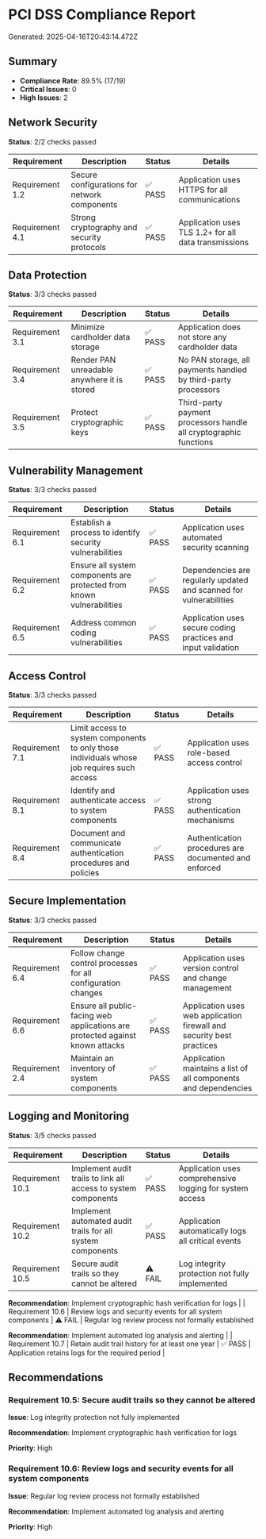 # PCI DSS Compliance Report

Generated: 2025-04-16T20:43:14.472Z

## Summary

- **Compliance Rate**: 89.5% (17/19)
- **Critical Issues**: 0
- **High Issues**: 2

## Network Security

**Status**: 2/2 checks passed

| Requirement | Description | Status | Details |
| ----------- | ----------- | ------ | ------- |
| Requirement 1.2 | Secure configurations for network components | ✅ PASS | Application uses HTTPS for all communications |
| Requirement 4.1 | Strong cryptography and security protocols | ✅ PASS | Application uses TLS 1.2+ for all data transmissions |

## Data Protection

**Status**: 3/3 checks passed

| Requirement | Description | Status | Details |
| ----------- | ----------- | ------ | ------- |
| Requirement 3.1 | Minimize cardholder data storage | ✅ PASS | Application does not store any cardholder data |
| Requirement 3.4 | Render PAN unreadable anywhere it is stored | ✅ PASS | No PAN storage, all payments handled by third-party processors |
| Requirement 3.5 | Protect cryptographic keys | ✅ PASS | Third-party payment processors handle all cryptographic functions |

## Vulnerability Management

**Status**: 3/3 checks passed

| Requirement | Description | Status | Details |
| ----------- | ----------- | ------ | ------- |
| Requirement 6.1 | Establish a process to identify security vulnerabilities | ✅ PASS | Application uses automated security scanning |
| Requirement 6.2 | Ensure all system components are protected from known vulnerabilities | ✅ PASS | Dependencies are regularly updated and scanned for vulnerabilities |
| Requirement 6.5 | Address common coding vulnerabilities | ✅ PASS | Application uses secure coding practices and input validation |

## Access Control

**Status**: 3/3 checks passed

| Requirement | Description | Status | Details |
| ----------- | ----------- | ------ | ------- |
| Requirement 7.1 | Limit access to system components to only those individuals whose job requires such access | ✅ PASS | Application uses role-based access control |
| Requirement 8.1 | Identify and authenticate access to system components | ✅ PASS | Application uses strong authentication mechanisms |
| Requirement 8.4 | Document and communicate authentication procedures and policies | ✅ PASS | Authentication procedures are documented and enforced |

## Secure Implementation

**Status**: 3/3 checks passed

| Requirement | Description | Status | Details |
| ----------- | ----------- | ------ | ------- |
| Requirement 6.4 | Follow change control processes for all configuration changes | ✅ PASS | Application uses version control and change management |
| Requirement 6.6 | Ensure all public-facing web applications are protected against known attacks | ✅ PASS | Application uses web application firewall and security best practices |
| Requirement 2.4 | Maintain an inventory of system components | ✅ PASS | Application maintains a list of all components and dependencies |

## Logging and Monitoring

**Status**: 3/5 checks passed

| Requirement | Description | Status | Details |
| ----------- | ----------- | ------ | ------- |
| Requirement 10.1 | Implement audit trails to link all access to system components | ✅ PASS | Application uses comprehensive logging for system access |
| Requirement 10.2 | Implement automated audit trails for all system components | ✅ PASS | Application automatically logs all critical events |
| Requirement 10.5 | Secure audit trails so they cannot be altered | ⚠️ FAIL | Log integrity protection not fully implemented

**Recommendation**: Implement cryptographic hash verification for logs |
| Requirement 10.6 | Review logs and security events for all system components | ⚠️ FAIL | Regular log review process not formally established

**Recommendation**: Implement automated log analysis and alerting |
| Requirement 10.7 | Retain audit trail history for at least one year | ✅ PASS | Application retains logs for the required period |

## Recommendations

### Requirement 10.5: Secure audit trails so they cannot be altered

**Issue**: Log integrity protection not fully implemented

**Recommendation**: Implement cryptographic hash verification for logs

**Priority**: High

### Requirement 10.6: Review logs and security events for all system components

**Issue**: Regular log review process not formally established

**Recommendation**: Implement automated log analysis and alerting

**Priority**: High

